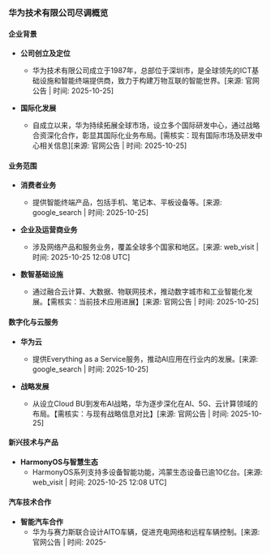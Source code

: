 ### 华为技术有限公司尽调概览

#### 企业背景
- **公司创立及定位**
  - 华为技术有限公司成立于1987年，总部位于深圳市，是全球领先的ICT基础设施和智能终端提供商，致力于构建万物互联的智能世界。[来源: 官网公告 | 时间: 2025-10-25]

- **国际化发展**
  - 自成立以来，华为持续拓展全球市场，设立多个国际研发中心，通过战略合资深化合作，彰显其国际化业务布局。[需核实：现有国际市场及研发中心相关信息][来源: 官网公告 | 时间: 2025-10-25]

#### 业务范围
- **消费者业务**
  - 提供智能终端产品，包括手机、笔记本、平板设备等。[来源: google_search | 时间: 2025-10-25]

- **企业及运营商业务**
  - 涉及网络产品和服务业务，覆盖全球多个国家和地区。[来源: web_visit | 时间: 2025-10-25 12:08 UTC]

- **数智基础设施**
  - 通过融合云计算、大数据、物联网技术，推动数字城市和工业智能化发展。【需核实：当前技术应用进展】[来源: 官网公告 | 时间: 2025-10-25]

#### 数字化与云服务
- **华为云**
  - 提供Everything as a Service服务，推动AI应用在行业内的发展。[来源: google_search | 时间: 2025-10-25]

- **战略发展**
  - 从设立Cloud BU到发布AI战略，华为逐步深化在AI、5G、云计算领域的布局。【需核实：与现有战略信息对比】[来源: 官网公告 | 时间: 2025-10-25]

#### 新兴技术与产品
- **HarmonyOS与智慧生态**
  - HarmonyOS系列支持多设备智能功能，鸿蒙生态设备已逾10亿台。[来源: web_visit | 时间: 2025-10-25 12:08 UTC]

#### 汽车技术合作
- **智能汽车合作**
  - 华为与赛力斯联合设计AITO车辆，促进充电网络和远程车辆控制。[来源: 官网公告 | 时间: 2025-